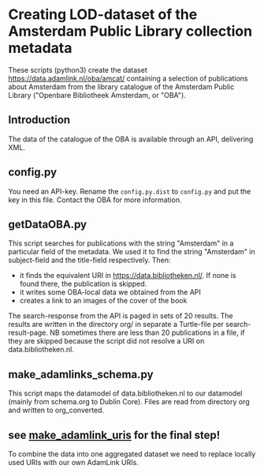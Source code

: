# Creating LOD-dataset of the Amsterdam Public Library collection metadata

These scripts (python3) create the dataset <https://data.adamlink.nl/oba/amcat/> containing a selection of publications about Amsterdam from the library catalogue of the Amsterdam Public Library ("Openbare Bibliotheek Amsterdam, or "OBA").

## Introduction
The data of the catalogue of the OBA is available through an API, delivering XML.

## config.py
You need an API-key. Rename the `config.py.dist` to `config.py` and put the key in this file. Contact the OBA for more information.

## getDataOBA.py
This script searches for publications with the string "Amsterdam" in a particular field of the metadata.
We used it to find the string "Amsterdam" in subject-field and the title-field respectively.
Then:
- it finds the equivalent URI in https://data.bibliotheken.nl/. If none is found there, the publication is skipped.
- it writes some OBA-local data we obtained from the API
- creates a link to an images of the cover of the book

The search-response from the API is paged in sets of 20 results. The results are written in the directory org/ in separate a Turtle-file per search-result-page. NB sometimes there are less than 20 publications in a file, if they are skipped because the script did not resolve a URI on data.bibliotheken.nl.

## make_adamlinks_schema.py
This script maps the datamodel of data.bibliotheken.nl to our datamodel (mainly from schema.org to Dublin Core). Files are read from directory org and written to org_converted.

## see [make_adamlink_uris](https://github.com/adamlink-nl/dataconverters/tree/master/make_adamlink_uris) for the final step!
To combine the data into one aggregated dataset we need to replace locally used URIs with our own AdamLink URIs.
